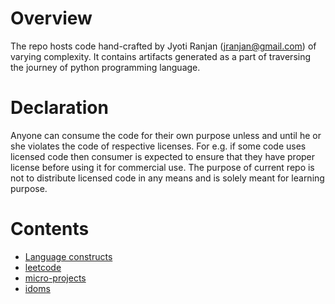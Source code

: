 # Overview

The repo hosts code hand-crafted by Jyoti Ranjan (jranjan@gmail.com) of
varying complexity. It contains artifacts generated as a part of
traversing the journey of python programming language.

# Declaration

Anyone can consume the code for their own purpose unless and until he
or she violates the code of respective licenses. For e.g. if some code
uses licensed code then consumer is expected to ensure that they have
proper license before using it for commercial use. The purpose of current
repo is not to distribute licensed code in any means and is solely
meant for learning purpose.

# Contents

* [Language constructs](labs/language)
* [leetcode](labs/algorithm)
* [micro-projects](labs/ideas)
* [idoms](idoms)
